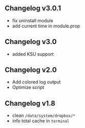 ## Changelog v3.0.1
- fix uninstall module
- add current time in module.prop

## Changelog v3.0
- added KSU support

## Changelog v2.0
- Add colored log output
- Optimize script

## Changelog v1.8
- clean `/data/system/dropbox/*`
- info total cache in `terminal`
